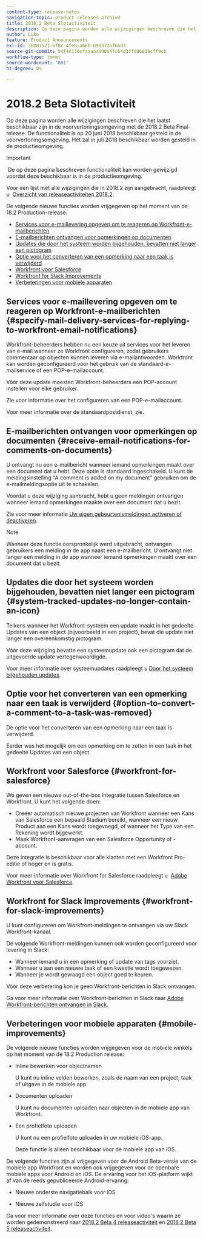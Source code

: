 ```yaml
---
content-type: release-notes
navigation-topic: product-releases-archive
title: 2018.2 Beta Slotactiviteit
description: Op deze pagina worden alle wijzigingen beschreven die het laatst beschikbaar zijn in de voorvertoningsomgeving met de 2018.2 Beta Final-release. De functionaliteit is op 20 juni 2018 beschikbaar gesteld in de voorvertoningsomgeving. Het zal in juli 2018 beschikbaar worden gesteld in de productieomgeving.
author: Luke
feature: Product Announcements
exl-id: 36001571-bf8c-4fe8-a66b-09d3726f66d3
source-git-commit: 54f4c136cfaaaaaa90a4fc64d3ffd06816cff9cb
workflow-type: tm+mt
source-wordcount: '801'
ht-degree: 0%

---
```


# 2018.2 Beta Slotactiviteit

Op deze pagina worden alle wijzigingen beschreven die het laatst beschikbaar zijn in de voorvertoningsomgeving met de 2018.2 Beta Final-release. De functionaliteit is op 20 juni 2018 beschikbaar gesteld in de voorvertoningsomgeving. Het zal in juli 2018 beschikbaar worden gesteld in de productieomgeving.

>[!IMPORTANT]
>
> De op deze pagina beschreven functionaliteit kan worden gewijzigd voordat deze beschikbaar is in de productieomgeving.

Voor een lijst met alle wijzigingen die in 2018.2 zijn aangebracht, raadpleegt u  [Overzicht van releaseactiviteiten 2018.2](../../../../product-announcements/product-releases/quarterly-release-archive/2018.2-release-activity/2018.2-release-activity-overview.md).

De volgende nieuwe functies worden vrijgegeven op het moment van de 18.2 Production-release:

* [Services voor e-maillevering opgeven om te reageren op Workfront-e-mailberichten](#specify-mail-delivery-services-for-replying-to-workfront-email-notifications)
* [E-mailberichten ontvangen voor opmerkingen op documenten](#receive-email-notifications-for-comments-on-documents)
* [Updates die door het systeem worden bijgehouden, bevatten niet langer een pictogram](#system-tracked-updates-no-longer-contain-an-icon)
* [Optie voor het converteren van een opmerking naar een taak is verwijderd](#option-to-convert-a-comment-to-a-task-was-removed)
* [Workfront voor Salesforce](#workfront-for-salesforce)
* [Workfront for Slack Improvements](#workfront-for-slack-improvements)
* [Verbeteringen voor mobiele apparaten](#mobile-improvements)

## Services voor e-maillevering opgeven om te reageren op Workfront-e-mailberichten {#specify-mail-delivery-services-for-replying-to-workfront-email-notifications}

Workfront-beheerders hebben nu een keuze uit services voor het leveren van e-mail wanneer ze Workfront configureren, zodat gebruikers commentaar op objecten kunnen leveren via e-mailantwoorden. Workfront kan worden geconfigureerd voor het gebruik van de standaard-e-mailservice of een POP-e-mailaccount.

Vóór deze update moesten Workfront-beheerders een POP-account instellen voor elke gebruiker. 

Zie voor informatie over het configureren van een POP-e-mailaccount.

Voor meer informatie over de standaardpostdienst, zie.

## E-mailberichten ontvangen voor opmerkingen op documenten {#receive-email-notifications-for-comments-on-documents}

U ontvangt nu een e-mailbericht wanneer iemand opmerkingen maakt over een document dat u hebt. Deze optie is standaard ingeschakeld. U kunt de meldingsinstelling &quot;A comment is added on my document&quot; gebruiken om de e-mailmeldingsoptie uit te schakelen.

Voordat u deze wijziging aanbracht, hebt u geen meldingen ontvangen wanneer iemand opmerkingen maakte over een document dat u bezit. 

Zie voor meer informatie [Uw eigen gebeurtenismeldingen activeren of deactiveren](../../../../workfront-basics/using-notifications/activate-or-deactivate-your-own-event-notifications.md).

>[!NOTE]
Wanneer deze functie oorspronkelijk werd uitgebracht, ontvangen gebruikers een melding in de app naast een e-mailbericht. U ontvangt niet langer een melding in de app wanneer iemand opmerkingen maakt over een document dat u bezit. 

## Updates die door het systeem worden bijgehouden, bevatten niet langer een pictogram {#system-tracked-updates-no-longer-contain-an-icon}

Telkens wanneer het Workfront-systeem een update maakt in het gedeelte Updates van een object (bijvoorbeeld in een project), bevat die update niet langer een overeenkomstig pictogram.

Vóór deze wijziging bevatte een systeemupdate ook een pictogram dat de uitgevoerde update vertegenwoordigde.

Voor meer informatie over systeemupdates raadpleegt u [Door het systeem bijgehouden updates](../../../../administration-and-setup/set-up-workfront/system-tracked-update-feeds/system-tracked-update-feeds.md).

## Optie voor het converteren van een opmerking naar een taak is verwijderd {#option-to-convert-a-comment-to-a-task-was-removed}

De optie voor het converteren van een opmerking naar een taak is verwijderd.

Eerder was het mogelijk om een opmerking om te zetten in een taak in het gedeelte Updates van een object.

## Workfront voor Salesforce {#workfront-for-salesforce}

We geven een nieuwe out-of-the-box integratie tussen Salesforce en Workfront. U kunt het volgende doen:

* Creeer automatisch nieuwe projecten van Workfront wanneer een Kans van Salesforce een bepaald Stadium bereikt, wanneer een nieuw Product aan een Kans wordt toegevoegd, of wanneer het Type van een Rekening wordt bijgewerkt.
* Maak Workfront-aanvragen van een Salesforce Opportunity of -account.

Deze integratie is beschikbaar voor alle klanten met een Workfront Pro-editie of hoger en is gratis.

Voor meer informatie over Workfront for Salesforce raadpleegt u  [Adobe Workfront voor Salesforce](../../../../workfront-integrations-and-apps/using-workfront-with-salesforce/workfront-for-salesforce.md).

## Workfront for Slack Improvements {#workfront-for-slack-improvements}

U kunt configureren om Workfront-meldingen te ontvangen via uw Slack Workfront-kanaal.

De volgende Workfront-meldingen kunnen ook worden geconfigureerd voor levering in Slack:

* Wanneer iemand u in een opmerking of update van tags voorziet.
* Wanneer u aan een nieuwe taak of een kwestie wordt toegewezen.
* Wanneer je wordt gevraagd een object goed te keuren.

Vóór deze verbetering kon je geen Workfront-berichten in Slack ontvangen.

Ga voor meer informatie over Workfront-berichten in Slack naar [Adobe Workfront-berichten ontvangen in Slack](../../../../workfront-integrations-and-apps/using-workfront-with-slack/receive-workfront-notifications-in-slack.md).

## Verbeteringen voor mobiele apparaten {#mobile-improvements}

De volgende nieuwe functies worden vrijgegeven voor de mobiele winkels op het moment van de 18.2 Production release:

* Inline bewerken voor objectnamen 

   U kunt nu inline velden bewerken, zoals de naam van een project, taak of uitgave in de mobiele app.

* Documenten uploaden 

   U kunt nu documenten uploaden naar objecten in de mobiele app van Workfront.

* Een profielfoto uploaden 

   U kunt nu een profielfoto uploaden in uw mobiele iOS-app.

   Deze functie is alleen beschikbaar voor de mobiele app van iOS.

De volgende functies zijn al vrijgegeven voor de Android Beta-versie van de mobiele app Workfront en worden ook vrijgegeven voor de openbare mobiele apps voor Android en iOS. De ervaring voor het iOS-platform wijkt af van de reeds gepubliceerde Android-ervaring:

* Nieuwe onderste navigatiebalk voor iOS 

* Nieuwe zelfstudie voor iOS 

Ga voor meer informatie over deze functies en voor video&#39;s waarin ze worden gedemonstreerd naar [2018.2 Beta 4 releaseactiviteit](../../../../product-announcements/product-releases/quarterly-release-archive/2018.2-release-activity/2018.2-beta-4-release-activity.md) en [2018.2 Beta 5 releaseactiviteit](../../../../product-announcements/product-releases/quarterly-release-archive/2018.2-release-activity/2018.2-beta-5-release-activity.md).
